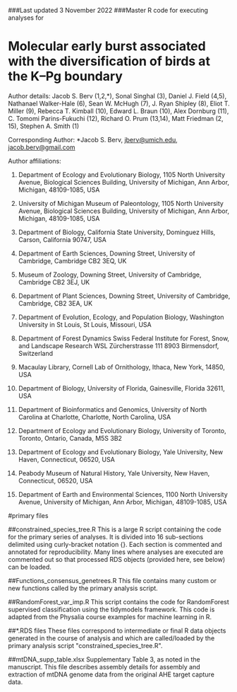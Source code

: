 ###Last updated 3 November 2022
###Master R code for executing analyses for

# Molecular early burst associated with the diversification of birds at the K–Pg boundary
Author details: Jacob S. Berv (1,2,*), Sonal Singhal (3), Daniel J.
Field (4,5), Nathanael Walker-Hale (6), Sean W. McHugh (7), J. Ryan
Shipley (8), Eliot T. Miller (9), Rebecca T. Kimball (10), Edward L.
Braun (10), Alex Dornburg (11), C. Tomomi Parins-Fukuchi (12), Richard
O. Prum (13,14), Matt Friedman (2, 15), Stephen A. Smith (1)

Corresponding Author: *Jacob S. Berv, jberv@umich.edu,
jacob.berv@gmail.com

Author affiliations:

1.	Department of Ecology and Evolutionary Biology, 1105 North
University Avenue, Biological Sciences Building, University of Michigan,
Ann Arbor, Michigan, 48109-1085, USA

2.	University of Michigan Museum of Paleontology, 1105 North
University Avenue, Biological Sciences Building, University of Michigan,
Ann Arbor, Michigan, 48109-1085, USA

3.	Department of Biology, California State University, Dominguez
Hills, Carson, California 90747, USA

4.	Department of Earth Sciences, Downing Street, University of
Cambridge, Cambridge CB2 3EQ, UK

5.	Museum of Zoology, Downing Street, University of Cambridge,
Cambridge CB2 3EJ, UK

6.	Department of Plant Sciences, Downing Street, University of
Cambridge, Cambridge, CB2 3EA, UK

7.	Department of Evolution, Ecology, and Population Biology,
Washington University in St Louis, St Louis, Missouri, USA

8.	Department of Forest Dynamics Swiss Federal Institute for Forest,
Snow, and Landscape Research WSL Zürcherstrasse 111 8903 Birmensdorf,
Switzerland

9.	Macaulay Library, Cornell Lab of Ornithology, Ithaca, New York,
14850, USA

10.	Department of Biology, University of Florida, Gainesville,
Florida 32611, USA

11.	Department of Bioinformatics and Genomics, University of North
Carolina at Charlotte, Charlotte, North Carolina, USA

12.	Department of Ecology and Evolutionary Biology, University of
Toronto, Toronto, Ontario, Canada, M5S 3B2

13.	Department of Ecology and Evolutionary Biology, Yale University,
New Haven, Connecticut, 06520, USA

14.	Peabody Museum of Natural History, Yale University, New Haven,
Connecticut, 06520, USA

15.	Department of Earth and Environmental Sciences, 1100 North
University Avenue, University of Michigan, Ann Arbor, Michigan,
48109-1085, USA


#primary files

##constrained_species_tree.R
This is a large R script containing the code for the primary 
series of analyses. It is divided into 16 sub-sections delimited 
using curly-bracket notation {}. Each section is commented and 
annotated for reproducibility. Many lines where analyses are 
executed are commented out so that processed RDS objects (provided 
here, see below) can be loaded.

##Functions_consensus_genetrees.R
This file contains many custom or new functions called by the 
primary analysis script.

##RandomForest_var_imp.R
This script contains the code for RandomForest supervised 
classification using the tidymodels framework. This code is 
adapted from the Physalia course examples for machine learning 
in R.

##*.RDS files
These files correspond to intermediate or final R data objects 
generated in the course of analysis and which are called/loaded 
by the primary analysis script "constrained_species_tree.R".

##mtDNA_supp_table.xlsx
Supplementary Table 3, as noted in the manuscript. This file
describes assembly details for assembly and extraction of 
mtDNA genome data from the original AHE target capture data.




